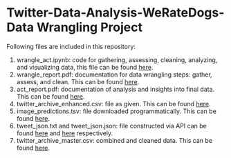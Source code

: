 # Twitter-Data-Analysis-WeRateDogs- Data Wrangling Project
Following files are included in this repository:

1. wrangle_act.ipynb: code for gathering, assessing, cleaning, analyzing, and visualizing data, this file can be found [here](https://github.com/ShaheerKhan200/Twitter-Data-Analysis-WeRateDogs--Data-Wrangling-Project/blob/main/wrangle_act.ipynb).
2. wrangle_report.pdf: documentation for data wrangling steps: gather, assess, and clean. This can be found [here](https://github.com/ShaheerKhan200/Twitter-Data-Analysis-WeRateDogs--Data-Wrangling-Project/blob/main/wrangle_report.pdf).
3. act_report.pdf: documentation of analysis and insights into final data. This can be found [here](https://github.com/ShaheerKhan200/Twitter-Data-Analysis-WeRateDogs--Data-Wrangling-Project/blob/main/act_report.pdf).
4. twitter_archive_enhanced.csv: file as given. This can be found [here](https://github.com/ShaheerKhan200/Twitter-Data-Analysis-WeRateDogs--Data-Wrangling-Project/blob/main/twitter-archive-enhanced.csv).
5. image_predictions.tsv: file downloaded programmatically. This can be found [here](https://github.com/ShaheerKhan200/Twitter-Data-Analysis-WeRateDogs--Data-Wrangling-Project/blob/main/image-predictions.tsv).
6. tweet_json.txt and tweet_json.json: file constructed via API can be found [here](https://github.com/ShaheerKhan200/Twitter-Data-Analysis-WeRateDogs--Data-Wrangling-Project/blob/main/tweet_json.txt) and [here](https://github.com/ShaheerKhan200/Twitter-Data-Analysis-WeRateDogs--Data-Wrangling-Project/blob/main/tweet_json.json) respectively.
7. twitter_archive_master.csv: combined and cleaned data. This can be found [here](https://github.com/ShaheerKhan200/Twitter-Data-Analysis-WeRateDogs--Data-Wrangling-Project/blob/main/twitter_archive_master.csv).
